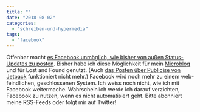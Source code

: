 ```yaml
---
title: ""
date: "2018-08-02"
categories: 
  - "schreiben-und-hypermedia"
tags: 
  - "facebook"
---
```


Offenbar macht [es Facebook unmöglich, wie bisher von außen Status-Updates zu posten](https://micro.blog/manton/757456). Bisher habe ich diese Möglichkeit für mein [Microblog](http://heinz.micro.blog/) und für Lost and Found genutzt. (Auch [das Posten über Publicise von Jetpack](https://jetpack.com/support/publicize/facebook/) funktioniert nicht mehr.) Facebook wird noch mehr zu einem web-feindlichen, geschlossenen System. Ich weiss noch nicht, wie ich mit Facebook weitermache. Wahrscheinlich werde ich darauf verzichten, Facebook zu nutzen, wenn es nicht automatisiert geht. Bitte abonniert meine RSS-Feeds oder folgt mir auf Twitter!
